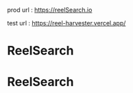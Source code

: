 prod url : https://reelSearch.io

test url : https://reel-harvester.vercel.app/
# ReelSearch
# ReelSearch
